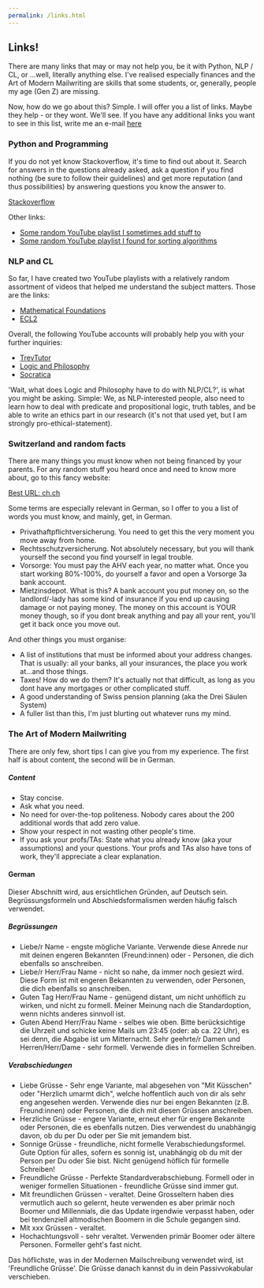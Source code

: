 ```yaml
---
permalink: /links.html
---
```

## Links!

There are many links that may or may not help you, be it with Python, NLP / CL, or ...well, literally anything else. I've realised especially finances and the Art of Modern Mailwriting are skills that some students, or, generally, people my age (Gen Z) are missing.

Now, how do we go about this? Simple. I will offer you a list of links. Maybe they help - or they wont. We'll see. If you have any additional links you want to see in this list, write me an e-mail [here](mailto:angela.heldstab@outlook.com)


### Python and Programming

If you do not yet know Stackoverflow, it's time to find out about it. Search for answers in the questions already asked, ask a question if you find nothing (be sure to follow their guidelines) and get more reputation (and thus possibilities) by answering questions you know the answer to.

[Stackoverflow](www.stackoverflow.com)

Other links:
- [Some random YouTube playlist I sometimes add stuff to](https://www.youtube.com/playlist?list=PLtVm1w8cV__bz2Lt8irXP4TUWRo22Y98x)
- [Some random YouTube playlist I found for sorting algorithms](https://www.youtube.com/playlist?list=PLcX11VWS1PdA4dSPip8-1JfKxFa32X53y)



### NLP and CL

So far, I have created two YouTube playlists with a relatively random assortment of videos that helped me understand the subject matters. Those are the links:

- [Mathematical Foundations](https://www.youtube.com/playlist?list=PLtVm1w8cV__ZH8N4d_JLG-N5X6V6nnXZ9)
- [ECL2](https://www.youtube.com/playlist?list=PLtVm1w8cV__Z_lKSoUBEhJgtn3JARL80f)

Overall, the following YouTube accounts will probably help you with your further inquiries:

- [TrevTutor](https://www.youtube.com/c/Trevtutor)
- [Logic and Philosophy](https://www.youtube.com/c/LogicPhilosophy)
- [Socratica](https://www.youtube.com/c/Socratica)


'Wait, what does Logic and Philosophy have to do with NLP/CL?', is what you might be asking. Simple: We, as NLP-interested people, also need to learn how to deal with predicate and propositional logic, truth tables, and be able to write an ethics part in our research (it's not that used yet, but I am strongly pro-ethical-statement).



### Switzerland and random facts

There are many things you must know when not being financed by your parents. For any random stuff you heard once and need to know more about, go to this fancy website:

[Best URL: ch.ch](ch.ch)

Some terms are especially relevant in German, so I offer to you a list of words you must know, and mainly, get, in German.

* Privathaftpflichtversicherung. You need to get this the very moment you move away from home.
* Rechtsschutzversicherung. Not absolutely necessary, but you will thank yourself the second you find yourself in legal trouble.
* Vorsorge: You must pay the AHV each year, no matter what. Once you start working 80%-100%, do yourself a favor and open a Vorsorge 3a bank account.
* Mietzinsdepot. What is this? A bank account you put money on, so the landlord/-lady has some kind of insurance if you end up causing damage or not paying money. The money on this account is YOUR money though, so if you dont break anything and pay all your rent, you'll get it back once you move out.

And other things you must organise:
* A list of institutions that must be informed about your address changes. That is usually: all your banks, all your insurances, the place you work at...and those things.
* Taxes! How do we do them? It's actually not that difficult, as long as you dont have any mortgages or other complicated stuff.
* A good understanding of Swiss pension planning (aka the Drei Säulen System)
* A fuller list than this, I'm just blurting out whatever runs my mind.


### The Art of Modern Mailwriting

There are only few, short tips I can give you from my experience. The first half is about content, the second will be in German.

##### Content
- Stay concise.
- Ask what you need.
- No need for over-the-top politeness. Nobody cares about the 200 additional words that add zero value.
- Show your respect in not wasting other people's time.
- If you ask your profs/TAs: State what you already know (aka your assumptions) and your questions. Your profs and TAs also have tons of work, they'll appreciate a clear explanation.


#### German
Dieser Abschnitt wird, aus ersichtlichen Gründen, auf Deutsch sein. Begrüssungsformeln und Abschiedsformalismen werden häufig falsch verwendet.

##### Begrüssungen
- Liebe/r Name - engste mögliche Variante. Verwende diese Anrede nur mit deinen engeren Bekannten (Freund:innen) oder - Personen, die dich ebenfalls so anschreiben.
- Liebe/r Herr/Frau Name - nicht so nahe, da immer noch gesiezt wird. Diese Form ist mit engeren Bekannten zu verwenden, oder Personen, die dich ebenfalls so anschreiben.
- Guten Tag Herr/Frau Name - genügend distant, um nicht unhöflich zu wirken, und nicht zu formell. Meiner Meinung nach die Standardoption, wenn nichts anderes sinnvoll ist.
- Guten Abend Herr/Frau Name - selbes wie oben. Bitte berücksichtige die Uhrzeit und schicke keine Mails um 23:45 (oder: ab ca. 22 Uhr), es sei denn, die Abgabe ist um Mitternacht.
Sehr geehrte/r Damen und Herren/Herr/Dame - sehr formell. Verwende dies in formellen Schreiben.


##### Verabschiedungen
- Liebe Grüsse - Sehr enge Variante, mal abgesehen von "Mit Küsschen" oder "Herzlich umarmt dich", welche hoffentlich auch von dir als sehr eng angesehen werden. Verwende dies nur bei engen Bekannten (z.B. Freund:innen) oder Personen, die dich mit diesen Grüssen anschreiben.
- Herzliche Grüsse - engere Variante, erneut eher für engere Bekannte oder Personen, die es ebenfalls nutzen. Dies verwendest du unabhängig davon, ob du per Du oder per Sie mit jemandem bist.
- Sonnige Grüsse - freundliche, nicht formelle Verabschiedungsformel. Gute Option für alles, sofern es sonnig ist, unabhängig ob du mit der Person per Du oder Sie bist. Nicht genügend höflich für formelle Schreiben!
- Freundliche Grüsse - Perfekte Standardverabschiebung. Formell oder in weniger formellen Situationen - freundliche Grüsse sind immer gut.
- Mit freundlichen Grüssen - veraltet. Deine Grosseltern haben dies vermutlich auch so gelernt, heute verwenden es aber primär noch Boomer und Millennials, die das Update irgendwie verpasst haben, oder bei tendenziell altmodischen Boomern in die Schule gegangen sind.
- Mit xxx Grüssen - veraltet.
- Hochachtungsvoll - sehr veraltet. Verwenden primär Boomer oder ältere Personen. Formeller geht's fast nicht.

Das höflichste, was in der Modernen Mailschreibung verwendet wird, ist 'Freundliche Grüsse'. Die Grüsse danach kannst du in dein Passivvokabular verschieben.









